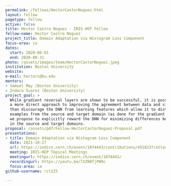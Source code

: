 ```yaml
---
permalink: /fellows/HectorCastorNoguez.html
layout: fellow
pagetype: fellow
active: false
title: Hector Castro Noguez - IRIS-HEP Fellow
fellow-name: Hector Castro Noguez
project_title: Domain Adaptation via Histogram Loss Component
focus-area: ia
dates:
  start: 2020-06-01
  end: 2020-08-31
photo: /assets/images/team/HectorCastorNoguez.jpeg
institution: Boston University
website:
e-mail: hectorc@bu.edu
mentors:
- Samuel May (Boston University)
- Indara Suarez (Boston University)
project_goal: >
  While gradient reversal layers are shown to be successful, it is possible to take
  a more direct approach to improving the agreement between data and simulation. Rather
  than discourage the DNN from learning features which allow it to distinguish between
  examples from the source and target domain (as done for the gradient reversal layer),
  we propose to explicitly reward the DNN for minimizing differences between distributions
  in the source and target domains.
proposal: /assets/pdf/Fellow-HectorCastorNoguez-Proposal.pdf
presentations:
- title: Domain Adaptation via Histogram Loss Component
  date: 2021-10-27
  url: https://indico.cern.ch/event/1074443/contributions/4518237/attachments/2335480/3980758/IRIS-HEP%20Domain%20Adaptation%20Presentation%20%281%29.pdf
  meeting: IRIS-HEP Topical Meetings
  meetingurl: https://indico.cern.ch/event/1074443/
  recordingurl: https://youtu.be/l5ZN8fjPW9c
  focus-area: ia
github-username: rct225

---
```

